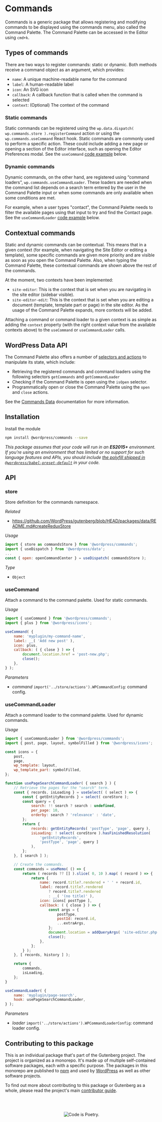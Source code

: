 # Commands

Commands is a generic package that allows registering and modifying commands to be displayed using the commands menu, also called the Command Palette. The Command Palette can be accessed in the Editor using `cmd+k`.

## Types of commands

There are two ways to register commands: static or dynamic. Both methods receive a command object as an argument, which provides:

-   `name`: A unique machine-readable name for the command
-   `label`: A human-readable label
-   `icon`: An SVG icon
-   `callback`: A callback function that is called when the command is selected
-   `context`: (Optional) The context of the command

### Static commands

Static commands can be registered using the `wp.data.dispatch( wp.commands.store ).registerCommand` action or using the `wp.commands.useCommand` React hook. Static commands are commonly used to perform a specific action. These could include adding a new page or opening a section of the Editor interface, such as opening the Editor Preferences modal. See the `useCommand` [code example](#usecommand) below.

### Dynamic commands

Dynamic commands, on the other hand, are registered using “command loaders", `wp.commands.useCommandLoader`. These loaders are needed when the command list depends on a search term entered by the user in the Command Palette input or when some commands are only available when some conditions are met.

For example, when a user types "contact", the Command Palette needs to filter the available pages using that input to try and find the Contact page. See the `useCommandLoader` [code example](#usecommandloader) below.

## Contextual commands

Static and dynamic commands can be contextual. This means that in a given context (for example, when navigating the Site Editor or editing a template), some specific commands are given more priority and are visible as soon as you open the Command Palette. Also, when typing the Command Palette, these contextual commands are shown above the rest of the commands.

At the moment, two contexts have been implemented:

-   `site-editor`: This is the context that is set when you are navigating in the site editor (sidebar visible).
-   `site-editor-edit`: This is the context that is set when you are editing a document (template, template part or page) in the site editor.
    As the usage of the Command Palette expands, more contexts will be added.

Attaching a command or command loader to a given context is as simple as adding the `context` property (with the right context value from the available contexts above) to the `useCommand` or `useCommandLoader` calls.

## WordPress Data API

The Command Palette also offers a number of [selectors and actions](https://developer.wordpress.org/block-editor/reference-guides/data/data-core-commands/) to manipulate its state, which include:

-   Retrieving the registered commands and command loaders using the following selectors `getCommands` and `getCommandLoader`
-   Checking if the Command Palette is open using the `isOpen` selector.
-   Programmatically open or close the Command Palette using the `open` and `close` actions.

See the [Commands Data](https://developer.wordpress.org/block-editor/reference-guides/data/data-core-commands/) documentation for more information.

## Installation

Install the module

```bash
npm install @wordpress/commands --save
```

_This package assumes that your code will run in an **ES2015+** environment. If you're using an environment that has limited or no support for such language features and APIs, you should include [the polyfill shipped in `@wordpress/babel-preset-default`](https://github.com/WordPress/gutenberg/tree/HEAD/packages/babel-preset-default#polyfill) in your code._

## API

<!-- START TOKEN(Autogenerated API docs) -->

### store

Store definition for the commands namespace.

_Related_

-   <https://github.com/WordPress/gutenberg/blob/HEAD/packages/data/README.md#createReduxStore>

_Usage_

```js
import { store as commandsStore } from '@wordpress/commands';
import { useDispatch } from '@wordpress/data';
...
const { open: openCommandCenter } = useDispatch( commandsStore );
```

_Type_

-   `Object`

### useCommand

Attach a command to the command palette. Used for static commands.

_Usage_

```js
import { useCommand } from '@wordpress/commands';
import { plus } from '@wordpress/icons';

useCommand( {
	name: 'myplugin/my-command-name',
	label: __( 'Add new post' ),
	icon: plus,
	callback: ( { close } ) => {
		document.location.href = 'post-new.php';
		close();
	},
} );
```

_Parameters_

-   _command_ `import('../store/actions').WPCommandConfig`: command config.

### useCommandLoader

Attach a command loader to the command palette. Used for dynamic commands.

_Usage_

```js
import { useCommandLoader } from '@wordpress/commands';
import { post, page, layout, symbolFilled } from '@wordpress/icons';

const icons = {
    post,
    page,
    wp_template: layout,
    wp_template_part: symbolFilled,
};

function usePageSearchCommandLoader( { search } ) {
    // Retrieve the pages for the "search" term.
    const { records, isLoading } = useSelect( ( select ) => {
        const { getEntityRecords } = select( coreStore );
        const query = {
            search: !! search ? search : undefined,
            per_page: 10,
            orderby: search ? 'relevance' : 'date',
        };
        return {
            records: getEntityRecords( 'postType', 'page', query ),
            isLoading: ! select( coreStore ).hasFinishedResolution(
                'getEntityRecords',
                'postType', 'page', query ]
            ),
        };
    }, [ search ] );

    // Create the commands.
    const commands = useMemo( () => {
        return ( records ?? [] ).slice( 0, 10 ).map( ( record ) => {
            return {
                name: record.title?.rendered + ' ' + record.id,
                label: record.title?.rendered
                    ? record.title?.rendered
                    : __( '(no title)' ),
                icon: icons[ postType ],
                callback: ( { close } ) => {
                    const args = {
                        postType,
                        postId: record.id,
                        ...extraArgs,
                    };
                    document.location = addQueryArgs( 'site-editor.php', args );
                    close();
                },
            };
        } );
    }, [ records, history ] );

    return {
        commands,
        isLoading,
    };
}

useCommandLoader( {
    name: 'myplugin/page-search',
    hook: usePageSearchCommandLoader,
} );
```

_Parameters_

-   _loader_ `import('../store/actions').WPCommandLoaderConfig`: command loader config.

<!-- END TOKEN(Autogenerated API docs) -->

## Contributing to this package

This is an individual package that's part of the Gutenberg project. The project is organized as a monorepo. It's made up of multiple self-contained software packages, each with a specific purpose. The packages in this monorepo are published to [npm](https://www.npmjs.com/) and used by [WordPress](https://make.wordpress.org/core/) as well as other software projects.

To find out more about contributing to this package or Gutenberg as a whole, please read the project's main [contributor guide](https://github.com/WordPress/gutenberg/tree/HEAD/CONTRIBUTING.md).

<br /><br /><p align="center"><img src="https://s.w.org/style/images/codeispoetry.png?1" alt="Code is Poetry." /></p>
